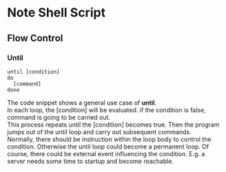 # Note Shell Script

## Flow Control

### Until
```
until [condition] 
do
  [command]
done

```
The code snippet shows a general use case of **until**. </br>
In each loop, the [condition] will be evaluated. if the condition is false, command is going to be carried out. </br>
This process repeats until the [condition] becomes true. Then the program jumps out of the until loop and carry out subsequent commands. </br>
Normally, there should be instruction within the loop body to control the condition. Otherwise the until loop could become a permanent loop. Of course, there could be external event influencing the condition. E.g. a server needs some time to startup and become reachable.


